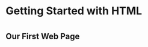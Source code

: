 <!DOCTYPE html>
<html>
  <head>
    <title>Getting Starting with HTML</title>
  </head>
  <body>
    <h1>Getting Started with HTML<h1>
      <h2>Our First Web Page</h2>
      </body>
      </html>      
